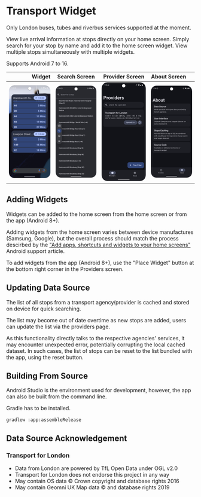 # Transport Widget
Only London buses, tubes and riverbus services supported at the moment.

View live arrival information at stops directly on your home screen. Simply search for your stop by name and add it to the home screen widget. View multiple stops simultaneously with multiple widgets.

Supports Android 7 to 16.


|                                            Widget |                 Search Screen                  |                  Provider Screen                   | About Screen                                 |
|--------------------------------------------------:|:----------------------------------------------:|:--------------------------------------------------:|:---------------------------------------------|
| ![Provider Screen](screenshot/widget-running.png) | ![Provider Screen](screenshot/widget-edit.png) | ![Provider Screen](screenshot/provider-screen.png) | ![About Screen](screenshot/about-screen.png) |

## Adding Widgets
Widgets can be added to the home screen from the home screen or from the app (Android 8+).

Adding widgets from the home screen varies between device manufactures (Samsung, Google), but the overall process should match the process descirbed by the ["Add apps, shortcuts and widgets to your home screens"](https://support.google.com/android/answer/9450271?hl=en-GB#zippy=%2Cadd-or-resize-a-widget) Android support article.

To add widgets from the app (Android 8+), use the "Place Widget" button at the bottom right corner in the Providers screen.

## Updating Data Source
The list of all stops from a transport agency/provider is cached and stored on device for quick searching.

The list may become out of date overtime as new stops are added, users can update the list via the providers page.

As this functionality directly talks to the respective agencies' services, it may encounter unexpected error, potentially corrupting the local cached dataset. In such cases, the list of stops can be reset to the list bundled with the app, using the reset button.

## Building From Source
Android Studio is the environment used for development, however, the app can also be built from the command line.

Gradle has to be installed.
```
gradlew :app:assembleRelease
```

## Data Source Acknowledgement
### Transport for London
- Data from London are powered by TfL Open Data under OGL v2.0
- Transport for London does not endorse this project in any way
- May contain OS data © Crown copyright and database rights 2016
- May contain Geomni UK Map data © and database rights 2019